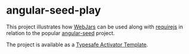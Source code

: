 angular-seed-play
=================

This project illustrates how [WebJars](http://www.webjars.org/) can be used along with
[requirejs](http://requirejs.org/) in relation to the popular
[angular-seed](https://github.com/angular/angular-seed) project.

The project is available as a [Typesafe Activator Template](http://typesafe.com/activator/template/angular-seed-play).
